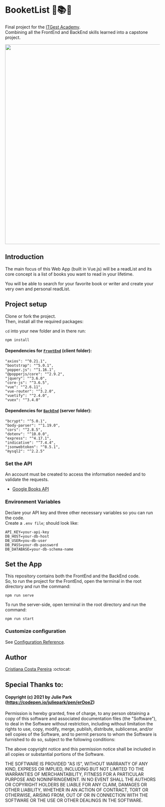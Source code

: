 # BooketList 👻📚📖
Final project for the <ins>ITGest Academy</ins>. <br>
Combining all the FrontEnd and BackEnd skills learned into a capstone project.

<img src="https://mir-s3-cdn-cf.behance.net/project_modules/max_1200/49ccf758592393.5a02159d4090a.jpg" width="850" height="650">

<br>

## Introduction
The main focus of this Web App (built in Vue.js) will be a readList and its core concept is a list of books you want to read in your lifetime.

You will be able to search for your favorite book or writer and create your very own and personal readList.

## Project setup
Clone or fork the project. <br>
Then, install all the required packages:

`cd` into your new folder and in there run:
```
npm install
```

#### Dependencies for <ins>`FrontEnd`</ins> (client folder):
    "axios": "^0.21.1",
    "bootstrap": "^5.0.1",
    "popper.js": "^1.16.1",
    "@popperjs/core": "^2.9.2",
    "jquery": "^3.6.0",
    "core-js": "^3.6.5",
    "vue": "^2.6.11",
    "vue-router": "^3.2.0",
    "vuetify": "^2.4.0",
    "vuex": "^3.4.0"

#### Dependencies for <ins>`BackEnd`</ins> (server folder):
    "bcrypt": "^5.0.1",
    "body-parser": "^1.19.0",
    "cors": "^2.8.5",
    "dotenv": "^10.0.0",
    "express": "^4.17.1",
    "indicative": "^7.4.4",
    "jsonwebtoken": "^8.5.1",
    "mysql2": "^2.2.5"

### Set the API
An account must be created to access the information needed and to validate the requests.
* [Google Books API](https://developers.google.com/books/docs/v1/getting_started)

### Environment Variables
Declare your API key and three other necessary variables so you can run the code.<br>
Create a `.env file`; should look like:
```
API_KEY=your-api-key
DB_HOST=your-db-host
DB_USER=you-db-user
DB_PASS=your-db-password
DB_DATABASE=your-db-schema-name
```

## Set the App
This repository contains both the FrontEnd and the BackEnd code.<br>
So, to run the project for the FrontEnd, open the terminal in the root directory and run the command:

```
npm run serve
```

To run the server-side, open terminal in the root directory and run the command:

```
npm run start
```

### Customize configuration
See [Configuration Reference](https://cli.vuejs.org/config/).

## Author
[Cristiana Costa Pereira](https://github.com/CristianaCostaPereira) :octocat:

## Special Thanks to:
#### Copyright (c) 2021 by Julie Park (https://codepen.io/juliepark/pen/erOoeZ)

Permission is hereby granted, free of charge, to any person obtaining a copy of this software and associated documentation files (the "Software"), to deal in the Software without restriction, including without limitation the rights to use, copy, modify, merge, publish, distribute, sublicense, and/or sell copies of the Software, and to permit persons to whom the Software is furnished to do so, subject to the following conditions:

The above copyright notice and this permission notice shall be included in all copies or substantial portions of the Software.

THE SOFTWARE IS PROVIDED "AS IS", WITHOUT WARRANTY OF ANY KIND, EXPRESS OR IMPLIED, INCLUDING BUT NOT LIMITED TO THE WARRANTIES OF MERCHANTABILITY, FITNESS FOR A PARTICULAR PURPOSE AND NONINFRINGEMENT. IN NO EVENT SHALL THE AUTHORS OR COPYRIGHT HOLDERS BE LIABLE FOR ANY CLAIM, DAMAGES OR OTHER LIABILITY, WHETHER IN AN ACTION OF CONTRACT, TORT OR OTHERWISE, ARISING FROM, OUT OF OR IN CONNECTION WITH THE SOFTWARE OR THE USE OR OTHER DEALINGS IN THE SOFTWARE.

